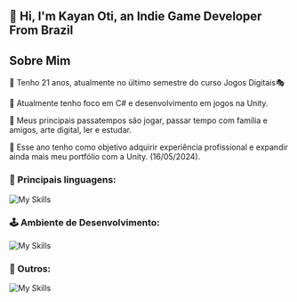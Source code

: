 ## 👋 Hi, I'm Kayan Oti, an Indie Game Developer From Brazil

## Sobre Mim
🎈 Tenho 21 anos, atualmente no último semestre do curso Jogos Digitais🎭

🎇 Atualmente tenho foco em C# e desenvolvimento em jogos na Unity.

🎨 Meus principais passatempos são jogar, passar tempo com família e amigos, arte digital, ler e estudar.

🎯 Esse ano tenho como objetivo adquirir experiência profissional e expandir ainda mais meu portfólio com a Unity. (16/05/2024).

### 👑 Principais linguagens:
![My Skills](https://skillicons.dev/icons?i=cs,c,java,js,css,html,react)
### 🕹 Ambiente de Desenvolvimento:
![My Skills](https://skillicons.dev/icons?i=unity,unreal,vscode,blender)
### 🎱 Outros:
![My Skills](https://skillicons.dev/icons?i=notion,github,discord)
